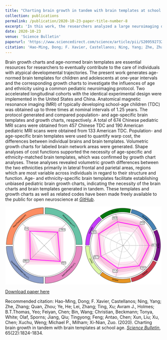 ```yaml
---
title: "Charting brain growth in tandem with brain templates at school age"
collection: publications
permalink: /publication/2020-10-23-paper-title-number-8
excerpt: 'In this work, the researchers analyzed a large neuroimaging dataset of Chinese and American pediatric brains, and demonstrated that age- and ethnicity-specific brain templates enable more reliable and accurate mapping of human brain growth charts. They found that the ethnic difference in cortical volume is a marker of developmental divergence, particularly in cortical areas of the high-order associative networks, which exhibit greater functional flexibility, morphological variability and hemispheric asymmetry.'
date: 2020-10-23
venue: 'Science Bulletin'
paperurl: 'https://www.sciencedirect.com/science/article/pii/S2095927320304965'
citation: 'Hao-Ming, Dong; F. Xavier, Castellanos; Ning, Yang; Zhe, Zhang; Quan, Zhou; Ye, He; Lei, Zhang; Ting, Xu; Avram J., Holmes; B.T.Thomas, Yeo; Feiyan, Chen; Bin, Wang; Christian, Beckmann; Tonya, White; Olaf, Sporns; Jiang, Qiu; Tingyong; Feng; Antao, Chen; Xun, Liu; Xu, Chen; Xuchu, Weng; Michael P., Milham; Xi-Nian, Zuo. (2020). &quot;Charting brain growth in tandem with brain templates at school age.&quot; <i>Science Bulletin</i>, 65(22):1824-1834.'
---
```

Brain growth charts and age-normed brain templates are essential resources for researchers to eventually contribute to the care of individuals with atypical developmental trajectories. The present work generates age-normed brain templates for children and adolescents at one-year intervals and the corresponding growth charts to investigate the influences of age and ethnicity using a common pediatric neuroimaging protocol. Two accelerated longitudinal cohorts with the identical experimental design were implemented in the United States and China. Anatomical magnetic resonance imaging (MRI) of typically developing school-age children (TDC) was obtained up to three times at nominal intervals of 1.25 years. The protocol generated and compared population- and age-specific brain templates and growth charts, respectively. A total of 674 Chinese pediatric MRI scans were obtained from 457 Chinese TDC and 190 American pediatric MRI scans were obtained from 133 American TDC. Population- and age-specific brain templates were used to quantify warp cost, the differences between individual brains and brain templates. Volumetric growth charts for labeled brain network areas were generated. Shape analyses of cost functions supported the necessity of age-specific and ethnicity-matched brain templates, which was confirmed by growth chart analyses. These analyses revealed volumetric growth differences between the two ethnicities primarily in lateral frontal and parietal areas, regions which are most variable across individuals in regard to their structure and function. Age- and ethnicity-specific brain templates facilitate establishing unbiased pediatric brain growth charts, indicating the necessity of the brain charts and brain templates generated in tandem. These templates and growth charts as well as related codes have been made freely available to the public for open neuroscience at [<i>GitHub</i>](https://github.com/zuoxinian/CCS/tree/master/H3/GrowthCharts).

<img src='images/braings.png' align="middle"><br/>

[Download paper here](http://zuoxinian.github.io/files/GC-SciBull-2020.pdf)

Recommended citation: Hao-Ming, Dong; F. Xavier, Castellanos; Ning, Yang; Zhe, Zhang; Quan, Zhou; Ye, He; Lei, Zhang; Ting, Xu; Avram J., Holmes; B.T.Thomas, Yeo; Feiyan, Chen; Bin, Wang; Christian, Beckmann; Tonya, White; Olaf, Sporns; Jiang, Qiu; Tingyong; Feng; Antao, Chen; Xun, Liu; Xu, Chen; Xuchu, Weng; Michael P., Milham; Xi-Nian, Zuo. (2020). Charting brain growth in tandem with brain templates at school age. [<i>Science Bulletin</i>](https://www.sciencedirect.com/journal/science-bulletin), 65(22):1824-1834.
